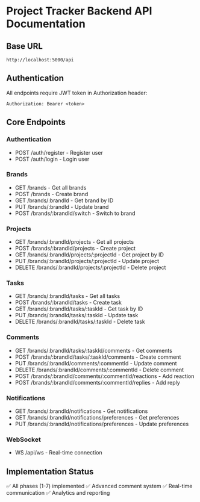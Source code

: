 # Project Tracker Backend API Documentation

## Base URL
`http://localhost:5000/api`

## Authentication
All endpoints require JWT token in Authorization header:
```
Authorization: Bearer <token>
```

## Core Endpoints

### Authentication
- POST /auth/register - Register user
- POST /auth/login - Login user

### Brands
- GET /brands - Get all brands
- POST /brands - Create brand
- GET /brands/:brandId - Get brand by ID
- PUT /brands/:brandId - Update brand
- POST /brands/:brandId/switch - Switch to brand

### Projects
- GET /brands/:brandId/projects - Get all projects
- POST /brands/:brandId/projects - Create project
- GET /brands/:brandId/projects/:projectId - Get project by ID
- PUT /brands/:brandId/projects/:projectId - Update project
- DELETE /brands/:brandId/projects/:projectId - Delete project

### Tasks
- GET /brands/:brandId/tasks - Get all tasks
- POST /brands/:brandId/tasks - Create task
- GET /brands/:brandId/tasks/:taskId - Get task by ID
- PUT /brands/:brandId/tasks/:taskId - Update task
- DELETE /brands/:brandId/tasks/:taskId - Delete task

### Comments
- GET /brands/:brandId/tasks/:taskId/comments - Get comments
- POST /brands/:brandId/tasks/:taskId/comments - Create comment
- PUT /brands/:brandId/comments/:commentId - Update comment
- DELETE /brands/:brandId/comments/:commentId - Delete comment
- POST /brands/:brandId/comments/:commentId/reactions - Add reaction
- POST /brands/:brandId/comments/:commentId/replies - Add reply

### Notifications
- GET /brands/:brandId/notifications - Get notifications
- GET /brands/:brandId/notifications/preferences - Get preferences
- PUT /brands/:brandId/notifications/preferences - Update preferences

### WebSocket
- WS /api/ws - Real-time connection

## Implementation Status
✅ All phases (1-7) implemented
✅ Advanced comment system
✅ Real-time communication
✅ Analytics and reporting

